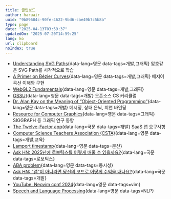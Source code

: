 ```yaml
---
title: 클립보드
author: haruair
uuid: "9b89604c-90fe-4622-9bd6-cae49b7c5b8a"
type: page
date: "2025-04-13T03:59:37"
updatedOn: "2025-07-20T14:59:25"
lang: ko
url: clipboard
noIndex: true
---
```


<div class="bookmark-tags --col-1"></div>

- [Understanding SVG Paths](https://www.nan.fyi/svg-paths){data-lang=영문 data-tags=개발,그래픽} 암호같은 SVG Path를 시각적으로 학습
- [A Primer on Bézier Curves](https://pomax.github.io/bezierinfo/){data-lang=영문 data-tags=개발,그래픽} 베지어 곡선 이해와 구현
- [WebGL2 Fundamentals](https://webgl2fundamentals.org/){data-lang=영문 data-tags=개발,그래픽}
- [OSSU](https://github.com/ossu/computer-science){data-lang=영문 data-tags=개발} 오픈소스 CS 커리큘럼
- [Dr. Alan Kay on the Meaning of “Object-Oriented Programming”](https://www.purl.org/stefan_ram/pub/doc_kay_oop_en){data-lang=영문 data-tags=개발} 메시징, 상태 은닉, 지연 바인딩
- [Resource for Computer Graphics](https://kesen.realtimerendering.com/){data-lang=영문 data-tags=그래픽} SIGGRAPH 등 그래픽 연구 동향
- [The Twelve-Factor app](https://12factor.net/ko/){data-lang=국문 data-tags=개발} SaaS 앱 요구사항
- [Computer Science Teachers Association (CSTA)](https://csteachers.org/){data-lang=영문 data-tags=개발,교육}
- [Lamport timestamp](https://en.wikipedia.org/wiki/Lamport_timestamp){data-lang=영문 data-tags=분산}
- [Ask HN: 2025년에 로보틱스를 어떻게 배울 수 있을까요?](https://news.hada.io/topic?id=21259){data-lang=국문 data-tags=로보틱스}
- [ABA problem](https://en.wikipedia.org/wiki/ABA_problem){data-lang=영문 data-tags=동시성}
- [Ask HN: "앱"이 아니라면 당신의 코드로 어떻게 수익을 내나요?](https://news.hada.io/topic?id=20330){data-lang=국문 data-tags=개발}
- [YouTube: Neovim conf 2024](https://www.youtube.com/playlist?list=PLhlaLyAlbLlq9xWf2xm_9p422GgqvATXk){data-lang=영문 data-tags=vim}
- [Speech and Language Processing](https://web.stanford.edu/~jurafsky/slp3/){data-lang=영문 data-tags=NLP}

<!-- @template bookmarks -->
